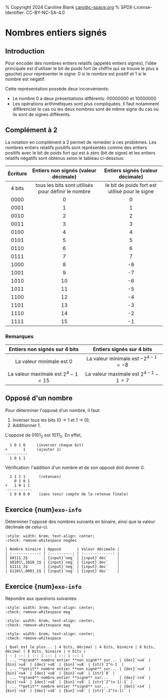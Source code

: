 % Copyright 2024 Caroline Blank <caro@c-space.org>
% SPDX-License-Identifier: CC-BY-NC-SA-4.0

# Nombres entiers signés

## Introduction

Pour encoder des nombres entiers relatifs (appelés entiers signés), l'idée
principale est d'utiliser le bit de poids fort (le chiffre qui se trouve le plus
à gauche) pour représenter le signe: 0 si le nombre est positif et 1 si le
nombre est négatif.

Cette représentation possède deux inconvénients:

- Le nombre 0 a deux présentations différents: 00000000 et 10000000
- Les opérations arithmétiques sont plus compliquées. Il faut notamment
  différencier le cas où les deux nombres sont de même signe du cas où ils sont
  de signes différents.

## Complément à 2

La notation en complément à 2 permet de remédier à ces problèmes. Les nombres
entiers relatifs positifs sont représentés comme des entiers positifs avec le
bit de poids fort qui est à zéro (bit de signe) et les entiers relatifs négatifs
sont obtenus selon le tableau ci-dessous:

| Écriture | Entiers non signés (valeur décimale) | Entiers signés (valeur décimale) |
|:--------:|:-----------------------------------:|:--------------------------------:|
| 4 bits   | tous les bits sont utilisés pour définir le nombre | le bit de poids fort est utilisé pour le signe |
| 0000     | 0                                   | 0                                |
| 0001     | 1                                   | 1                                |
| 0010     | 2                                   | 2                                |
| 0011     | 3                                   | 3                                |
| 0100     | 4                                   | 4                                |
| 0101     | 5                                   | 5                                |
| 0110     | 6                                   | 6                                |
| 0111     | 7                                   | 7                                |
| 1000     | 8                                   | -8                               |
| 1001     | 9                                   | -7                               |
| 1010     | 10                                  | -6                               |
| 1011     | 11                                  | -5                               |
| 1100     | 12                                  | -4                               |
| 1101     | 13                                  | -3                               |
| 1110     | 14                                  | -2                               |
| 1111     | 15                                  | -1                               |

### Remarques

| Entiers non signés sur 4 bits | Entiers signés sur 4 bits |
|:------------------:|:--------------:|
| La valeur minimale est 0 | La valeur minimale est $-2^{4-1} = -8$ |
| La valeur maximale est $2^4-1 = 15$ | La valeur maximale est $2^{4-1}-1 = 7$ |

## Opposé d'un nombre

Pour déterminer l'opposé d'un nombre, il faut:
1. Inverser tous les bits (0 $\rightarrow$ 1 et 1 $\rightarrow$ 0);
2. Additionner 1.

L'opposé de $0101_2$ est $1011_2$. En effet,
```{code-block} text
  1 0 1 0     (inverser chaque bit)
+       1     (ajouter 1)
----------
  1 0 1 1
```

Vérification: l'addition d'un nombre et de son opposé doit donner 0.
```{code-block} text
  1 1 1 1      (retenues)
    0 1 0 1
+   1 0 1 1
------------
  1 0 0 0 0    (sans tenir compte de la retenue finale)
```

## Exercice {num}`exo-info`

<script type="module">
const [core, quiz] = await tdoc.imports('tdoc/core.js', 'tdoc/quiz.js');

quiz.checks.negdec = args => {
    args.answer = {
      neg: v => core.strToInt(v, 2),
      dec: v => core.strToInt(v),
    }[args.solution](args.answer);
    const tr = args.field.closest('tr');
    let s = '';
    for (const el of core.qsa(tr, 'math > mn, math > msub > mn:first-child')) {
      s += el.textContent;
    }
    const value = core.strToInt(s, 2);
    const wrap = 1 << s.length, neg = wrap - value;
    const dec = neg < wrap / 2 ? neg : neg - wrap;
    args.solution = {neg, dec}[args.solution];
};

quiz.checks.mag = args => {
    const smallest = args.solution[0] === '<';
    const signed = args.solution[1] === 's';
    const bits = core.strToInt(args.solution.slice(2));
    const radix = args.role === 'dec' ? 10 : 2;
    let v = (1 << bits) - 1;
    if (smallest) v -= (1 << bits) - 1;
    if (signed) v -= 1 << (bits - 1);
    if (signed && v < 0 && radix !== 10) v += 1 << bits;
    args.answer = core.strToInt(args.answer, radix);
    args.solution = v;
};
</script>

Déterminer l'opposé des nombres suivants en binaire, ainsi que la valeur
décimale de celui-ci.

```{role} input(quiz-input)
:style: width: 6rem; text-align: center;
:check: remove-whitespace negdec
```

```{quiz}
| Nombre binaire | Opposé       | Valeur décimale |
| :------------: | :----------: | :-------------: |
| $0111_2$       | {input}`neg` | {input}`dec`    |
| $0101\,1010_2$ | {input}`neg` | {input}`dec`    |
| $1111_2$       | {input}`neg` | {input}`dec`    |
| $1101\,0001_2$ | {input}`neg` | {input}`dec`    |
```

## Exercice {num}`exo-info`

Répondre aux questions suivantes:

```{role} dec(quiz-input)
:style: width: 3rem; text-align: center;
:check: remove-whitespace mag
```
```{role} bin(quiz-input)
:style: width: 6rem; text-align: center;
:check: remove-whitespace mag
```
```{role} str(quiz-input)
:style: width: 6rem; text-align: center;
:check: remove-whitespace
```

```{quiz}
| Quel est le plus... | 4 bits, décimal | 4 bits, binaire | 8 bits, décimal | 8 bits, binaire | n bits |
| - | :-: | :-: | :-: | :-: | :-: |
| ... **grand** nombre entier **non signé** sur... | {dec}`>u4` | {bin}`>u4` | {dec}`>u8` | {bin}`>u8` | {str}`2^n-1` |
| ... **petit** nombre entier **non signé** sur... | {dec}`<u4` | {bin}`<u4` | {dec}`<u8` | {bin}`<u8` | {str}`0` |
| ... **grand** nombre entier **signé** sur...     | {dec}`>s4` | {bin}`>s4` | {dec}`>s8` | {bin}`>s8` | {str}`2^(n-1)-1` |
| ... **petit** nombre entier **signé** sur...     | {dec}`<s4` | {bin}`<s4` | {dec}`<s8` | {bin}`<s8` | {str}`-2^(n-1)` |
```
